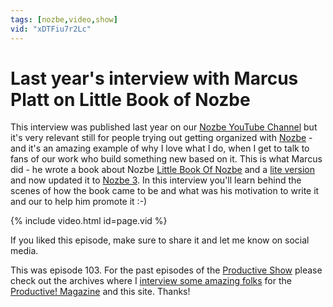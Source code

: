 ```yaml
---
tags: [nozbe,video,show]
vid: "xDTFiu7r2Lc"
---
```


# Last year's interview with Marcus Platt on Little Book of Nozbe

This interview was published last year on our [Nozbe YouTube Channel][y] but it's very relevant still for people trying out getting organized with [Nozbe][n] - and it's an amazing example of why I love what I do, when I get to talk to fans of our work who build something new based on it. This is what Marcus did - he wrote a book about Nozbe [Little Book Of Nozbe][l] and a [lite version][lv] and now updated it to [Nozbe 3][n]. In this interview you'll learn behind the scenes of how the book came to be and what was his motivation to write it and our to help him promote it :-)

{% include video.html id=page.vid %}

<!--More-->

If you liked this episode, make sure to share it and let me know on social media.

This was episode 103. For the past episodes of the [Productive Show](/show/) please check out the archives where I [interview some amazing folks](/interviews/) for the [Productive! Magazine][pm] and this site. Thanks!

[y]: https://nozbe.com/youtube
[l]: http://nozbe.com/littlebook
[lv]: http://nozbe.com/littlebooklite
[p]: /podcast
[pm]: http://productivemag.com/
[n]: https://michael.gratis/nozbe
[r]: https://michael.gratis/radex
[i]: https://michael.gratis/thepodcast
[r]: http://radex.io